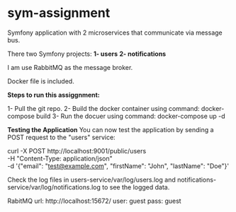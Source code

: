 # sym-assignment
Symfony application with 2 microservices that communicate via message bus.

There two Symfony projects:
**1- users**
**2- notifications**

I am use RabbitMQ as the message broker.

Docker file is included. 

**Steps to run this assiggnment:**

1- Pull the git repo.
2- Build the docker container using command: docker-compose build
3- Run the docuer using command: docker-compose up -d

**Testing the Application**
You can now test the application by sending a POST request to the "users" service:

curl -X POST http://localhost:9001/public/users \
    -H "Content-Type: application/json" \
    -d '{"email": "test@example.com", "firstName": "John", "lastName": "Doe"}'

Check the log files in users-service/var/log/users.log and notifications-service/var/log/notifications.log to see the logged data.

RabitMQ url: http://localhost:15672/
user: guest
pass: guest
